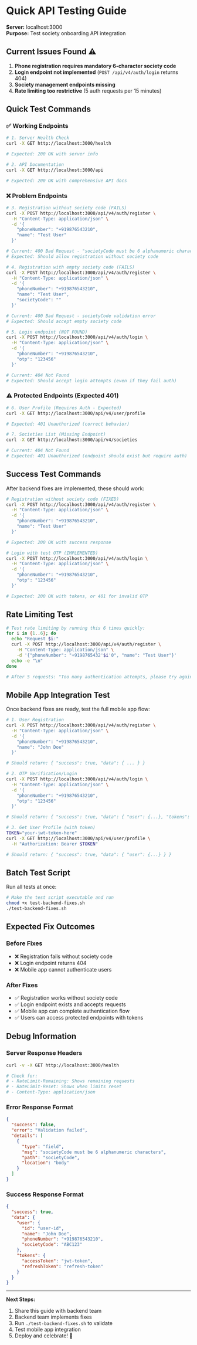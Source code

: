 # Quick API Testing Guide

**Server:** localhost:3000  
**Purpose:** Test society onboarding API integration

## Current Issues Found ⚠️

1. **Phone registration requires mandatory 6-character society code**
2. **Login endpoint not implemented** (`POST /api/v4/auth/login` returns 404)
3. **Society management endpoints missing**
4. **Rate limiting too restrictive** (5 auth requests per 15 minutes)

## Quick Test Commands

### ✅ Working Endpoints

```bash
# 1. Server Health Check
curl -X GET http://localhost:3000/health

# Expected: 200 OK with server info
```

```bash
# 2. API Documentation
curl -X GET http://localhost:3000/api

# Expected: 200 OK with comprehensive API docs
```

### ❌ Problem Endpoints

```bash
# 3. Registration without society code (FAILS)
curl -X POST http://localhost:3000/api/v4/auth/register \
  -H "Content-Type: application/json" \
  -d '{
    "phoneNumber": "+919876543210",
    "name": "Test User"
  }'

# Current: 400 Bad Request - "societyCode must be 6 alphanumeric characters"
# Expected: Should allow registration without society code
```

```bash
# 4. Registration with empty society code (FAILS)
curl -X POST http://localhost:3000/api/v4/auth/register \
  -H "Content-Type: application/json" \
  -d '{
    "phoneNumber": "+919876543210", 
    "name": "Test User",
    "societyCode": ""
  }'

# Current: 400 Bad Request - societyCode validation error
# Expected: Should accept empty society code
```

```bash
# 5. Login endpoint (NOT FOUND)
curl -X POST http://localhost:3000/api/v4/auth/login \
  -H "Content-Type: application/json" \
  -d '{
    "phoneNumber": "+919876543210",
    "otp": "123456"
  }'

# Current: 404 Not Found
# Expected: Should accept login attempts (even if they fail auth)
```

### ⚠️ Protected Endpoints (Expected 401)

```bash
# 6. User Profile (Requires Auth - Expected)
curl -X GET http://localhost:3000/api/v4/user/profile

# Expected: 401 Unauthorized (correct behavior)
```

```bash
# 7. Societies List (Missing Endpoint)
curl -X GET http://localhost:3000/api/v4/societies

# Current: 404 Not Found
# Expected: 401 Unauthorized (endpoint should exist but require auth)
```

## Success Test Commands

After backend fixes are implemented, these should work:

```bash
# Registration without society code (FIXED)
curl -X POST http://localhost:3000/api/v4/auth/register \
  -H "Content-Type: application/json" \
  -d '{
    "phoneNumber": "+919876543210",
    "name": "Test User"
  }'

# Expected: 200 OK with success response
```

```bash
# Login with test OTP (IMPLEMENTED)
curl -X POST http://localhost:3000/api/v4/auth/login \
  -H "Content-Type: application/json" \
  -d '{
    "phoneNumber": "+919876543210",
    "otp": "123456"
  }'

# Expected: 200 OK with tokens, or 401 for invalid OTP
```

## Rate Limiting Test

```bash
# Test rate limiting by running this 6 times quickly:
for i in {1..6}; do
  echo "Request $i:"
  curl -X POST http://localhost:3000/api/v4/auth/register \
    -H "Content-Type: application/json" \
    -d '{"phoneNumber": "+9198765432'$i'0", "name": "Test User"}'
  echo -e "\n"
done

# After 5 requests: "Too many authentication attempts, please try again later"
```

## Mobile App Integration Test

Once backend fixes are ready, test the full mobile app flow:

```bash
# 1. User Registration
curl -X POST http://localhost:3000/api/v4/auth/register \
  -H "Content-Type: application/json" \
  -d '{
    "phoneNumber": "+919876543210",
    "name": "John Doe"
  }'

# Should return: { "success": true, "data": { ... } }

# 2. OTP Verification/Login  
curl -X POST http://localhost:3000/api/v4/auth/login \
  -H "Content-Type: application/json" \
  -d '{
    "phoneNumber": "+919876543210",
    "otp": "123456"
  }'

# Should return: { "success": true, "data": { "user": {...}, "tokens": {...} } }

# 3. Get User Profile (with token)
TOKEN="your-jwt-token-here"
curl -X GET http://localhost:3000/api/v4/user/profile \
  -H "Authorization: Bearer $TOKEN"

# Should return: { "success": true, "data": { "user": {...} } }
```

## Batch Test Script

Run all tests at once:

```bash
# Make the test script executable and run
chmod +x test-backend-fixes.sh
./test-backend-fixes.sh
```

## Expected Fix Outcomes

### Before Fixes
- ❌ Registration fails without society code
- ❌ Login endpoint returns 404
- ❌ Mobile app cannot authenticate users

### After Fixes  
- ✅ Registration works without society code
- ✅ Login endpoint exists and accepts requests
- ✅ Mobile app can complete authentication flow
- ✅ Users can access protected endpoints with tokens

## Debug Information

### Server Response Headers
```bash
curl -v -X GET http://localhost:3000/health

# Check for:
# - RateLimit-Remaining: Shows remaining requests
# - RateLimit-Reset: Shows when limits reset
# - Content-Type: application/json
```

### Error Response Format
```json
{
  "success": false,
  "error": "Validation failed",
  "details": [
    {
      "type": "field",
      "msg": "societyCode must be 6 alphanumeric characters",
      "path": "societyCode", 
      "location": "body"
    }
  ]
}
```

### Success Response Format
```json
{
  "success": true,
  "data": {
    "user": {
      "id": "user-id",
      "name": "John Doe",
      "phoneNumber": "+919876543210",
      "societyCode": "ABC123"
    },
    "tokens": {
      "accessToken": "jwt-token",
      "refreshToken": "refresh-token"
    }
  }
}
```

---

**Next Steps:**
1. Share this guide with backend team
2. Backend team implements fixes
3. Run `./test-backend-fixes.sh` to validate
4. Test mobile app integration
5. Deploy and celebrate! 🎉